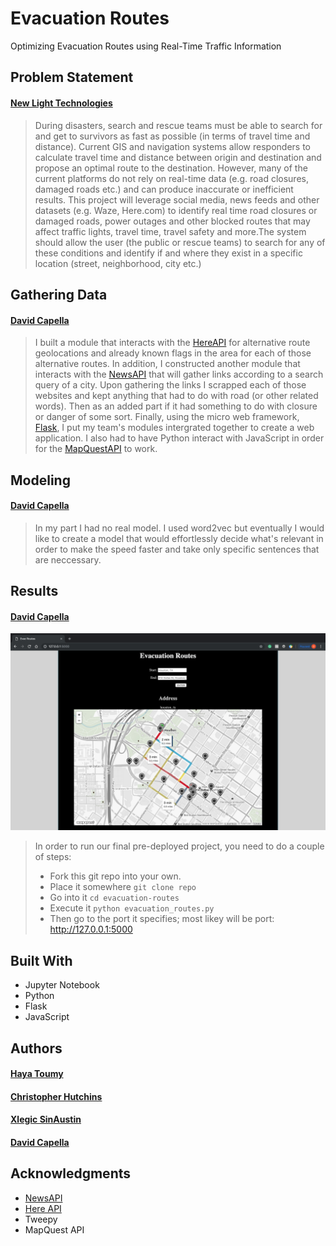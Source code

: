 # Evacuation Routes

Optimizing Evacuation Routes using Real-Time Traffic Information

## Problem Statement

#### [New Light Technologies](https://www.newlight.com/)

> During disasters, search and rescue teams must be able to search for and get to survivors as fast as possible (in terms of travel time and distance). Current GIS and navigation systems allow responders to calculate travel time and distance between origin and destination and propose an optimal route to the destination. However, many of the current platforms do not rely on real-time data (e.g. road closures, damaged roads etc.) and can produce inaccurate or inefficient results. This project will leverage social media, news feeds and other datasets (e.g. Waze, Here.com) to identify real time road closures or damaged roads, power outages and other blocked routes that may affect traffic lights, travel time, travel safety and more.The system should allow the user (the public or rescue teams) to search for any of these conditions and identify if and where they exist in a specific location (street, neighborhood, city etc.)


## Gathering Data

#### [David Capella](http://davidcapella.com)

> I built a module that interacts with the [HereAPI](https://www.here.com/) for alternative route geolocations and already known flags in the area for each of those alternative routes. In addition, I constructed another module that interacts with the [NewsAPI](https://newsapi.org/) that will gather links according to a search query of a city. Upon gathering the links I scrapped each of those websites and kept anything that had to do with road (or other related words). Then as an added part if it had something to do with closure or danger of some sort. Finally, using the micro web framework, [Flask](http://flask.pocoo.org/), I put my team's modules intergrated together to create a web application. I also had to have Python interact with JavaScript in order for the [MapQuestAPI](https://www.mapquest.com/) to work. 

## Modeling

#### [David Capella](http://davidcapella.com)

> In my part I had no real model. I used word2vec but eventually I would like to create a model that would effortlessly decide what's relevant in order to make the speed faster and take only specific sentences that are neccessary.

## Results

#### [David Capella](http://davidcapella.com)

![Evacuation-routes-web-page](./img/webpage.png)

> In order to run our final pre-deployed project, you need to do a couple of steps:
> * Fork this git repo into your own.
> * Place it somewhere
> `git clone repo`
> * Go into it
> `cd evacuation-routes`
> * Execute it
> `python evacuation_routes.py`
> * Then go to the port it specifies; most likey will be port: http://127.0.0.1:5000

## Built With

* Jupyter Notebook
* Python
* Flask
* JavaScript

## Authors

#### [Haya Toumy](https://hayatoumy.github.io/hayatoumy/)
#### [Christopher Hutchins](https://github.com/cfarhutchins)
#### [Xlegic SinAustin](https://www.linkedin.com/in/xlegic-howard-sin-austin-b64170163/)
#### [David Capella](http://davidcapella.com)

## Acknowledgments

* [NewsAPI](https://newsapi.org/)
* [Here API](https://developer.here.com/)
* Tweepy
* MapQuest API
